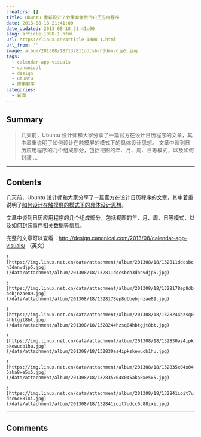 ```yaml
---
creators: []
title: Ubuntu 重新设计了效果非常赞的日历应用程序
date: 2013-08-18 21:41:00
date_updated: 2013-08-18 21:41:00
slug: article-1808-1.html
url: https://linux.cn/article-1808-1.html
url_from: ''
image: album/201308/18/132811ddcsbch3dnnvdjp5.jpg
tags:
  - calendar-app-visuals
  - canonical
  - design
  - ubuntu
  - 应用程序
categories:
  - 新闻
---
```


## Summary

> 几天前，Ubuntu 设计师和大家分享了一篇官方在设计日历程序的文章，其中着重说明了如何设计在触摸屏的模式下的具体设计思想。
> 文章中谈到日历应用程序的几个组成部分，包括视图的年、月、周、日等模式，以及如何封装 ...

***

<!-- more -->

## Contents

几天前，Ubuntu 设计师和大家分享了一篇官方在设计日历程序的文章，其中着重说明了[如何设计在触摸屏的模式下的具体设计思想](https://launchpad.net/ubuntu-phone-coreapps)。

文章中谈到日历应用程序的几个组成部分，包括视图的年、月、周、日等模式，以及如何封装事件相关数据等信息。

完整的文章可以查看：<http://design.canonical.com/2013/08/calendar-app-visuals/> （英文）

`![https://img.linux.net.cn/data/attachment/album/201308/18/132811ddcsbch3dnnvdjp5.jpg](/data/attachment/album/201308/18/132811ddcsbch3dnnvdjp5.jpg)`

`![https://img.linux.net.cn/data/attachment/album/201308/18/1328178ep8dbbebjnzae89.jpg](/data/attachment/album/201308/18/1328178ep8dbbebjnzae89.jpg)`

`![https://img.linux.net.cn/data/attachment/album/201308/18/1328244hzsq04hbtgjt8bt.jpg](/data/attachment/album/201308/18/1328244hzsq04hbtgjt8bt.jpg)`

`![https://img.linux.net.cn/data/attachment/album/201308/18/132830as4ipkskewucb1hu.jpg](/data/attachment/album/201308/18/132830as4ipkskewucb1hu.jpg)`

`![https://img.linux.net.cn/data/attachment/album/201308/18/132835x04x045aka8xe5x5.jpg](/data/attachment/album/201308/18/132835x04x045aka8xe5x5.jpg)`

`![https://img.linux.net.cn/data/attachment/album/201308/18/132841ioit7udcc6c88ixi.jpg](/data/attachment/album/201308/18/132841ioit7udcc6c88ixi.jpg)`

***

## Comments
